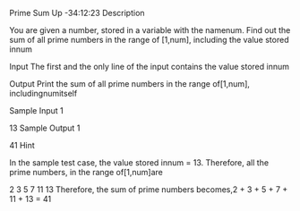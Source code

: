 Prime Sum Up -34:12:23
Description

You are given a number, stored in a variable with the namenum. Find out the sum of all prime numbers in the range of [1,num], including the value stored innum

Input
The first and the only line of the input contains the value stored innum

Output
Print the sum of all prime numbers in the range of[1,num], includingnumitself

Sample Input 1

13
Sample Output 1

41
Hint

In the sample test case, the value stored innum = 13. Therefore, all the prime numbers, in the range of[1,num]are

2
3
5
7
11
13
Therefore, the sum of prime numbers becomes,2 + 3 + 5 + 7 + 11 + 13 = 41
